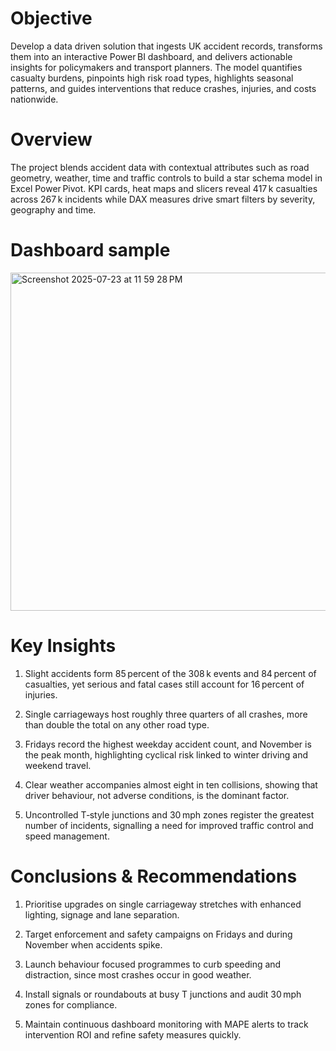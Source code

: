 # Objective
Develop a data driven solution that ingests UK accident records, transforms them into an interactive Power BI dashboard, and delivers actionable insights for policymakers and transport planners. The model quantifies casualty burdens, pinpoints high risk road types, highlights seasonal patterns, and guides interventions that reduce crashes, injuries, and costs nationwide.

# Overview
The project blends accident data with contextual attributes such as road geometry, weather, time and traffic controls to build a star schema model in Excel Power Pivot. KPI cards, heat maps and slicers reveal 417 k casualties across 267 k incidents while DAX measures drive smart filters by severity, geography and time.

# Dashboard sample 
<img width="1187" height="541" alt="Screenshot 2025-07-23 at 11 59 28 PM" src="https://github.com/user-attachments/assets/6d3c4925-e01f-454c-8266-aaa88214bb6d" />

# Key Insights
1. Slight accidents form 85 percent of the 308 k events and 84 percent of casualties, yet serious and fatal cases still account for 16 percent of injuries.

2. Single carriageways host roughly three quarters of all crashes, more than double the total on any other road type.

3. Fridays record the highest weekday accident count, and November is the peak month, highlighting cyclical risk linked to winter driving and weekend travel.

4. Clear weather accompanies almost eight in ten collisions, showing that driver behaviour, not adverse conditions, is the dominant factor.

5. Uncontrolled T‑style junctions and 30 mph zones register the greatest number of incidents, signalling a need for improved traffic control and speed management.

# Conclusions & Recommendations

1. Prioritise upgrades on single carriageway stretches with enhanced lighting, signage and lane separation.

2. Target enforcement and safety campaigns on Fridays and during November when accidents spike.

3. Launch behaviour focused programmes to curb speeding and distraction, since most crashes occur in good weather.

4. Install signals or roundabouts at busy T junctions and audit 30 mph zones for compliance.

5. Maintain continuous dashboard monitoring with MAPE alerts to track intervention ROI and refine safety measures quickly.
